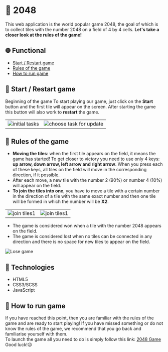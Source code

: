 # 🧩 2048
This web application is the world popular game 2048, the goal of which is to collect tiles with the number 2048 on a field of 4 by 4 cells. **Let's take a closer look at the rules of the game!**


## 🌐 Functional
* [Start / Restart game](#start-game)
* [Rules of the game](#rules)
* [How to run game](#start)


<a id="start-game"></a>
## 🚀 Start / Restart game
Beginning of the game
To start playing our game, just click on the **Start** button and the first tile will appear on the screen. After starting the game this button will also work to **restart** the game.<br />
<table>
  <tr>
    <td><img src="https://img001.prntscr.com/file/img001/U3bPtaHGSiK5elu7FZ6n4g.png" alt="initial tasks"></td>
    <td><img src="https://img001.prntscr.com/file/img001/e5WhvEzlR_yzcY9BWPmQVg.png" alt="choose task for update"></td>
  </tr>
</table>

<a id="moving-tiles"></a>

<a id="rules"></a>

## 📜 Rules of the game
* **Moving the tiles**: when the first tile appears on the field, it means the game has started! To get closer to victory you need to use only 4 keys: **up arrow, down arrow, left arrow and right arrow**. When you press each of these keys, all tiles on the field will move in the corresponding direction, if it possible.
* After each move, a new tile with the number 2 (90%) or number 4 (10%) will appear on the field.
* **To join the tiles into one**, you have to move a tile with a certain number in the direction of a tile with the same exact number and then one tile will be formed in which the number will be **X2**.<br />

<table>
  <tr>
    <td><img src="https://img001.prntscr.com/file/img001/AelOzRI0R1uxZ-3GBhew7A.png" alt="join tiles1"></td>
    <td><img src="https://img001.prntscr.com/file/img001/Zj4HuKdPRWK4lf-_B0UzFw.png" alt="join tiles1"></td>
  </tr>
</table>

* The game is considered won when a tile with the number 2048 appears on the field.
* The game is considered lost when no tiles can be connected in any direction and there is no space for new tiles to appear on the field.<br />

![Lose game](https://img001.prntscr.com/file/img001/Pn4ObgJYTNWtT_Zcz-pfKw.png)

## 💫 Technologies
* HTML5
* CSS3/SCSS
* JavaScript

<a id="start"></a>

## 🏃 How to run game
If you have reached this point, then you are familiar with the rules of the game and are ready to start playing! If you have missed something or do not know the rules of the game, we recommend that you go back and familiarise yourself with them.<br />
To launch the game all you need to do is simply follow this link: [2048 Game](https://ollavka.github.io/2048-game)<br />
Good luck!😉

